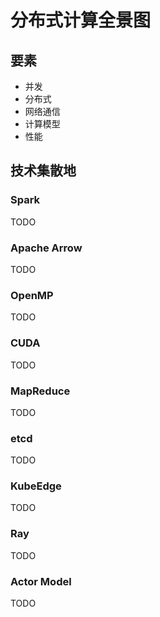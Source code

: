 # 分布式计算全景图

## 要素

- 并发
- 分布式
- 网络通信
- 计算模型
- 性能

## 技术集散地

### Spark

TODO

### Apache Arrow

TODO

### OpenMP

TODO

### CUDA

TODO

### MapReduce

TODO

### etcd

TODO

### KubeEdge

TODO

### Ray

TODO

### Actor Model

TODO
